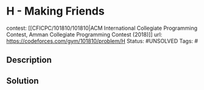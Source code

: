 # H - Making Friends

contest: [[CFICPC/101810/101810|ACM International Collegiate Programming Contest, Amman Collegiate Programming Contest (2018)]]
url: https://codeforces.com/gym/101810/problem/H
Status: #UNSOLVED
Tags: #

## Description

## Solution


